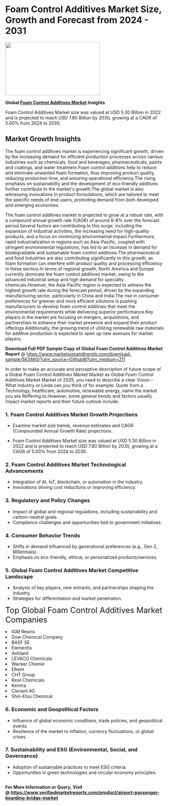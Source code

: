 <H1>Foam Control Additives Market Size, Growth and Forecast from 2024 - 2031</H1><img class="aligncenter size-medium wp-image-584254" src="https://thirdeyenews.in/wp-content/uploads/2024/09/Global-Market-Research-300x168.jpeg" alt="" width="300" height="168" /><p><strong>Global&nbsp;<a href="https://www.marketsizeandtrends.com/download-sample/563460/?utm_source=Github8j?utm_medium=211">Foam Control Additives Market</a> Insights</strong></p><p>Foam Control Additives Market size was valued at USD 5.30 Billion in 2022 and is projected to reach USD 7.80 Billion by 2030, growing at a CAGR of 5.00% from 2024 to 2030.</p><p><h2>Market Growth Insights</h2> <p>The foam control additives market is experiencing significant growth, driven by the increasing demand for efficient production processes across various industries such as chemicals, food and beverages, pharmaceuticals, paints and coatings, and water treatment.Foam control additives help to reduce and eliminate unwanted foam formation, thus improving product quality, reducing production time, and ensuring operational efficiency.The rising emphasis on sustainability and the development of eco-friendly additives further contribute to the market's growth.The global market is also witnessing innovations in product formulations, which are tailored to meet the specific needs of end-users, promoting demand from both developed and emerging economies.</p> <p>The foam control additives market is projected to grow at a robust rate, with a compound annual growth rate (CAGR) of around 6-8% over the forecast period.Several factors are contributing to this surge, including the expansion of industrial activities, the increasing need for high-quality products, and a focus on minimizing environmental impact.Furthermore, rapid industrialization in regions such as Asia-Pacific, coupled with stringent environmental regulations, has led to an increase in demand for biodegradable and sustainable foam control additives.The pharmaceutical and food industries are also contributing significantly to this growth, as foam formation can interfere with product quality and processing efficiency in these sectors.In terms of regional growth, North America and Europe currently dominate the foam control additives market, owing to the advanced industrial setup and high demand for specialty chemicals.However, the Asia-Pacific region is expected to witness the highest growth rate during the forecast period, driven by the expanding manufacturing sector, particularly in China and India.The rise in consumer preferences for greener and more efficient solutions is pushing manufacturers to develop foam control additives that meet the environmental requirements while delivering superior performance.Key players in the market are focusing on mergers, acquisitions, and partnerships to enhance their market presence and expand their product offerings.Additionally, the growing trend of utilizing renewable raw materials for additive production is expected to open up new avenues for market players.<p><span class=""><strong>Download Full PDF Sample Copy of Global Foam Control Additives Market Report</strong> @ <a href="https://www.marketsizeandtrends.com/download-sample/563460/?utm_source=Github8j?utm_medium=211" target="_blank">https://www.marketsizeandtrends.com/download-sample/563460/?utm_source=Github8j?utm_medium=211</a></span></p><p>In order to make an accurate and perceptive description of future scope of a Global&nbsp;Foam Control Additives Market Market as Global&nbsp;Foam Control Additives Market Market of 2025, you need to describe a clear Vision &ndash; What Industry or Linda can you think of for example: Quote from a Technology, healthcare, automotive, renewable energy, name the market you are Reffering to.However, some general trends and factors usually impact market reports and their future outlook include:</p><h3>1.&nbsp;<strong>Foam Control Additives Market Growth Projections</strong></h3><ul><li>Examine market size trends, revenue estimates and CAGR (Compounded Annual Growth Rate) projections.</li><li><p>Foam Control Additives Market size was valued at USD 5.30 Billion in 2022 and is projected to reach USD 7.80 Billion by 2030, growing at a CAGR of 5.00% from 2024 to 2030.</p></li></ul><h3>2.&nbsp;<strong>Foam Control Additives Market Technological Advancements</strong></h3><ul><li>Integration of AI, IoT, blockchain, or automation in the industry.</li><li>Innovations driving cost reductions or improving efficiency.</li></ul><h3>3.&nbsp;<strong>Regulatory and Policy Changes</strong></h3><ul><li>Impact of global and regional regulations, including sustainability and carbon-neutral goals.</li><li>Compliance challenges and opportunities tied to government initiatives.</li></ul><h3>4.&nbsp;<strong>Consumer Behavior Trends</strong></h3><ul><li>Shifts in demand influenced by generational preferences (e.g., Gen Z, Millennials).</li><li>Emphasis on eco-friendly, ethical, or personalized products/services.</li></ul><h3>5.&nbsp;<strong>Global Foam Control Additives Market Competitive Landscape</strong></h3><ul><li>Analysis of key players, new entrants, and partnerships shaping the industry.</li><li>Strategies for differentiation and market penetration.</li></ul><p data-pm-slice="1 1 []"><span style="color: inherit; font-family: inherit; font-size: 25px;">Top Global Foam Control Additives Market Companies</span></p><div class="" data-test-id=""><p><li>IGM Resins</li><li> Dow Chemical Company</li><li> BASF SE</li><li> Elementis</li><li> Ashland</li><li> LEVACO Chemicals</li><li> Wacker Chemie</li><li> Elkem</li><li> CHT Group</li><li> Resil Chemicals</li><li> Kemira</li><li> Clariant AG</li><li> Shin-Etsu Chemical</li></p></div><h3>6.&nbsp;<strong>Economic and Geopolitical Factors</strong></h3><ul><li>Influence of global economic conditions, trade policies, and geopolitical events.</li><li>Resilience of the market to inflation, currency fluctuations, or global crises.</li></ul><h3>7.&nbsp;<strong>Sustainability and ESG (Environmental, Social, and Governance)</strong></h3><ul><li>Adoption of sustainable practices to meet ESG criteria.</li><li>Opportunities in green technologies and circular economy principles.</li></ul><h2><strong style="font-size: 14px;">For More Information or Query, Visit @&nbsp;</strong><a style="background-color: #ffffff; font-size: 14px;" href="https://www.marketsizeandtrends.com/report/foam-control-additives-market/" target="_blank">https://www.verifiedmarketreports.com/product/airport-passenger-boarding-bridge-market</a></h2>